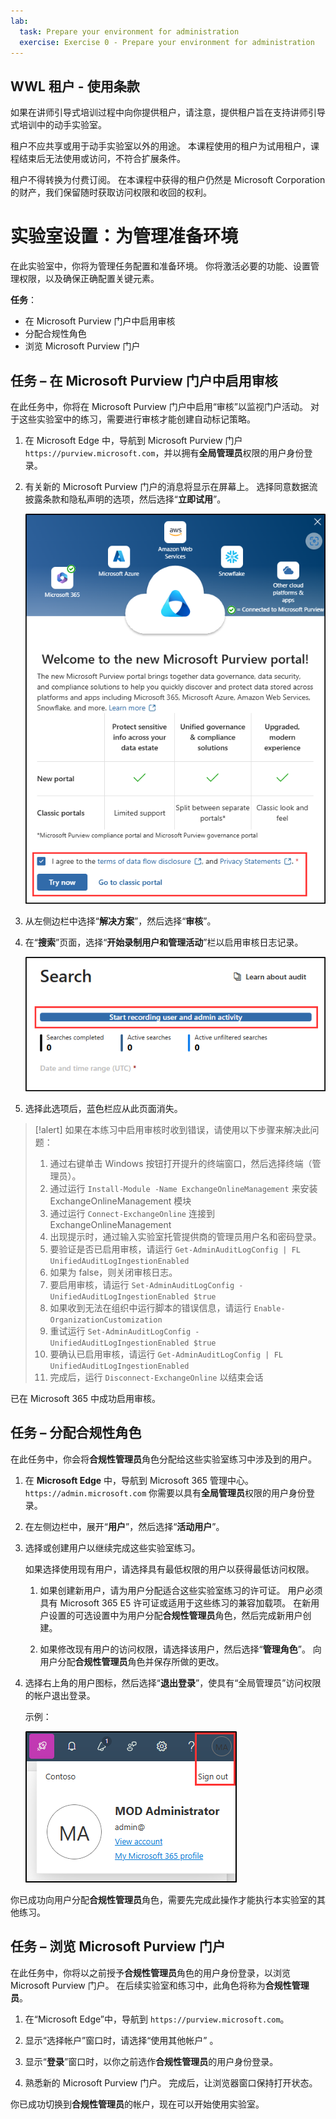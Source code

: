 ```yaml
---
lab:
  task: Prepare your environment for administration
  exercise: Exercise 0 - Prepare your environment for administration
---
```


## WWL 租户 - 使用条款

如果在讲师引导式培训过程中向你提供租户，请注意，提供租户旨在支持讲师引导式培训中的动手实验室。

租户不应共享或用于动手实验室以外的用途。 本课程使用的租户为试用租户，课程结束后无法使用或访问，不符合扩展条件。

租户不得转换为付费订阅。 在本课程中获得的租户仍然是 Microsoft Corporation 的财产，我们保留随时获取访问权限和收回的权利。

# 实验室设置：为管理准备环境

在此实验室中，你将为管理任务配置和准备环境。 你将激活必要的功能、设置管理权限，以及确保正确配置关键元素。

**任务**：

- 在 Microsoft Purview 门户中启用审核
- 分配合规性角色
- 浏览 Microsoft Purview 门户

## 任务 – 在 Microsoft Purview 门户中启用审核

在此任务中，你将在 Microsoft Purview 门户中启用“审核”以监视门户活动。 对于这些实验室中的练习，需要进行审核才能创建自动标记策略。

1. 在 Microsoft Edge 中，导航到 Microsoft Purview 门户 `https://purview.microsoft.com`，并以拥有**全局管理员**权限的用户身份登录。

1. 有关新的 Microsoft Purview 门户的消息将显示在屏幕上。 选择同意数据流披露条款和隐私声明的选项，然后选择“**立即试用**”。

    ![显示“欢迎使用新的 Microsoft Purview 门户屏幕”的屏幕截图。](../Media/welcome-purview-portal.png)

1. 从左侧边栏中选择“**解决方案**”，然后选择“**审核**”。

1. 在“**搜索**”页面，选择“**开始录制用户和管理活动**”栏以启用审核日志记录。

    ![显示“开始录制用户和管理员活动”按钮的屏幕截图。](../Media/enable-audit-button.png)

1. 选择此选项后，蓝色栏应从此页面消失。

>[!alert] 如果在本练习中启用审核时收到错误，请使用以下步骤来解决此问题：
>1. 通过右键单击 Windows 按钮打开提升的终端窗口，然后选择终端（管理员）。
>1. 通过运行 `Install-Module -Name ExchangeOnlineManagement` 来安装 ExchangeOnlineManagement 模块
>1. 通过运行 `Connect-ExchangeOnline` 连接到 ExchangeOnlineManagement
>1. 出现提示时，通过输入实验室托管提供商的管理员用户名和密码登录。
>1. 要验证是否已启用审核，请运行 `Get-AdminAuditLogConfig | FL UnifiedAuditLogIngestionEnabled`
>1. 如果为 false，则关闭审核日志。
>1. 要启用审核，请运行 `Set-AdminAuditLogConfig -UnifiedAuditLogIngestionEnabled $true`
>   1. 如果收到无法在组织中运行脚本的错误信息，请运行 `Enable-OrganizationCustomization`
>   1. 重试运行 `Set-AdminAuditLogConfig -UnifiedAuditLogIngestionEnabled $true`
>1. 要确认已启用审核，请运行 `Get-AdminAuditLogConfig | FL UnifiedAuditLogIngestionEnabled`
>1. 完成后，运行 `Disconnect-ExchangeOnline` 以结束会话

已在 Microsoft 365 中成功启用审核。

## 任务 – 分配合规性角色

在此任务中，你会将**合规性管理员**角色分配给这些实验室练习中涉及到的用户。

1. 在 **Microsoft Edge** 中，导航到 Microsoft 365 管理中心。`https://admin.microsoft.com` 你需要以具有**全局管理员**权限的用户身份登录。

1. 在左侧边栏中，展开“**用户**”，然后选择“**活动用户**”。

1. 选择或创建用户以继续完成这些实验室练习。

   如果选择使用现有用户，请选择具有最低权限的用户以获得最低访问权限。

   1. 如果创建新用户，请为用户分配适合这些实验室练习的许可证。 用户必须具有 Microsoft 365 E5 许可证或适用于这些练习的兼容加载项。 在新用户设置的可选设置中为用户分配**合规性管理员**角色，然后完成新用户创建。

   1. 如果修改现有用户的访问权限，请选择该用户，然后选择“**管理角色**”。 向用户分配**合规性管理员**角色并保存所做的更改。

1. 选择右上角的用户图标，然后选择“**退出登录**”，使具有“全局管理员”访问权限的帐户退出登录。

   示例：

   ![显示退出登录 MOD 管理员帐户的导航路径的屏幕截图。](../Media/sign-out.png)

你已成功向用户分配**合规性管理员**角色，需要先完成此操作才能执行本实验室的其他练习。

## 任务 – 浏览 Microsoft Purview 门户

在此任务中，你将以之前授予**合规性管理员**角色的用户身份登录，以浏览 Microsoft Purview 门户。 在后续实验室和练习中，此角色将称为**合规性管理员**。

1. 在“Microsoft Edge”中，导航到 `https://purview.microsoft.com`。

1. 显示“选择帐户”窗口时，请选择“使用其他帐户” 。

1. 显示“**登录**”窗口时，以你之前选作**合规性管理员**的用户身份登录。

1. 熟悉新的 Microsoft Purview 门户。 完成后，让浏览器窗口保持打开状态。

你已成功切换到**合规性管理员**的帐户，现在可以开始使用实验室。
